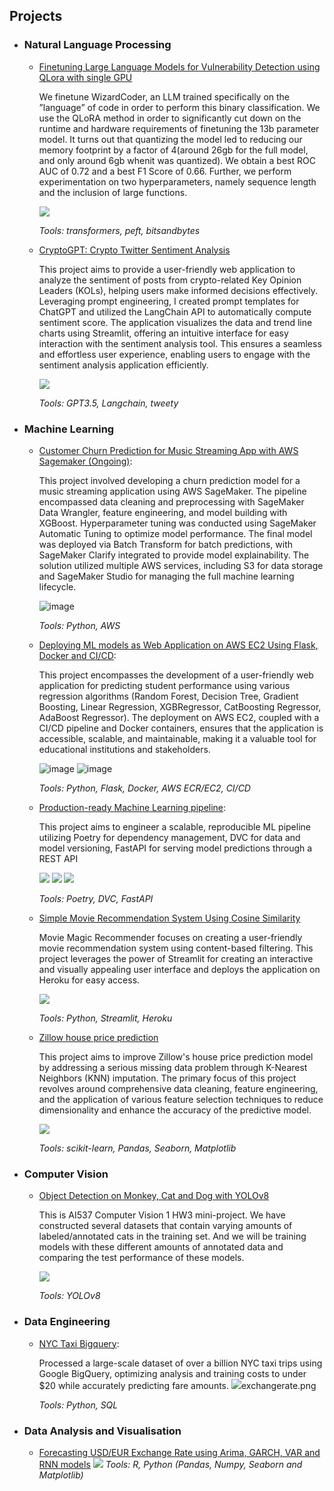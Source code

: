 
## Projects
- ### Natural Language Processing

  	- [Finetuning Large Language Models for Vulnerability Detection using QLora with single GPU](https://github.com/zhaoshijie1248/Finetuning-Large-Language-Models-for-Vulnerability-Detection)

   		We finetune WizardCoder, an LLM trained specifically on the ”language” of code in order to perform this binary classification. We use the QLoRA method in order to significantly cut down on the runtime and hardware requirements of finetuning the 13b parameter model. It turns out that quantizing the model led to reducing our memory footprint by a factor of 4(around 26gb for the full model, and only around 6gb whenit was quantized). We obtain a best ROC AUC of 0.72 and a best F1 Score of 0.66. Further, we perform experimentation on two hyperparameters, namely sequence length and the inclusion of large functions.

   		<img src="img/lora.png" > 
    
 		 _Tools: transformers, peft, bitsandbytes_

  	- [CryptoGPT: Crypto Twitter Sentiment Analysis](https://github.com/zhaoshijie1248/CryptoGPT-Crypto-Twitter-Sentiment-Analysis)

   		This project aims to provide a user-friendly web application to analyze the sentiment of posts from crypto-related Key Opinion Leaders (KOLs), helping users make informed decisions effectively. Leveraging prompt engineering, I created prompt templates for ChatGPT and utilized the LangChain API to automatically compute sentiment score. The application visualizes the data and trend line charts using Streamlit, offering an intuitive interface for easy interaction with the sentiment analysis tool. This ensures a seamless and effortless user experience, enabling users to engage with the sentiment analysis application efficiently.

   		<img src="img/crypto.png" > 
    
 		 _Tools: GPT3.5, Langchain, tweety_

- ### Machine Learning
  


    - [Customer Churn Prediction for Music Streaming App with AWS Sagemaker (Ongoing)]([https://github.com/zhaoshijie1248/E2E_mlproject_with_deployment](https://github.com/zhaoshijie1248/Customer-Churn-Model-for-Music-Streaming-App-using-AWS-Sagemaker)):

		This project involved developing a churn prediction model for a music streaming application using AWS SageMaker. The pipeline encompassed data cleaning and preprocessing with SageMaker Data Wrangler, feature engineering, and model building with XGBoost. Hyperparameter tuning was conducted using SageMaker Automatic Tuning to optimize model performance. The final model was deployed via Batch Transform for batch predictions, with SageMaker Clarify integrated to provide model explainability. The solution utilized multiple AWS services, including S3 for data storage and SageMaker Studio for managing the full machine learning lifecycle.

		<img src="img/music.png" alt="image" />
	

	 	_Tools: Python, AWS_
    
    - [Deploying ML models as Web Application on AWS EC2 Using Flask, Docker and CI/CD](https://github.com/zhaoshijie1248/E2E_mlproject_with_deployment):

		This project encompasses the development of a user-friendly web application for predicting student performance using various regression algorithms (Random Forest, Decision Tree, Gradient Boosting, Linear Regression, XGBRegressor, CatBoosting Regressor, AdaBoost Regressor). The deployment on AWS EC2, coupled with a CI/CD pipeline and Docker containers, ensures that the application is accessible, scalable, and maintainable, making it a valuable tool for educational institutions and stakeholders.

		<img src="img/student.png" alt="image" />
		<img src="img/image.png" alt="image" />

		 _Tools: Python, Flask, Docker, AWS ECR/EC2, CI/CD_

    - [Production-ready Machine Learning pipeline](https://github.com/zhaoshijie1248/ML_pipeline):

		This project aims to engineer a scalable, reproducible ML pipeline utilizing Poetry for dependency management, DVC for data and
 model versioning, FastAPI for serving model predictions through a REST API

		<img src="img/pipeline.png" >
                <img src="img/hyperparameter-tuning.png" >
                <img src="img/predictionresult.png" >
  
		 _Tools: Poetry, DVC, FastAPI_
  
      
    - [Simple Movie Recommendation System Using Cosine Similarity](https://github.com/zhaoshijie1248/Movie-Recommend)
    
		Movie Magic Recommender focuses on creating a user-friendly movie recommendation system using content-based filtering. This project leverages the power of Streamlit for creating an interactive and visually appealing user interface and deploys the application on Heroku for easy access.

		<img src="img/movie.png"> 

		_Tools: Python, Streamlit, Heroku_

    
	- [Zillow house price prediction](https://github.com/zhaoshijie1248/Capstone-zillow-prediction)

   		This project aims to improve Zillow's house price prediction model by addressing a serious missing data problem through K-Nearest Neighbors (KNN) imputation. The primary focus of this project revolves around comprehensive data cleaning, feature engineering, and the application of various feature selection techniques to reduce dimensionality and enhance the accuracy of the predictive model.

   		<img src="img/zillow_ml.png" > 
     
   		_Tools: scikit-learn, Pandas, Seaborn, Matplotlib_

	


- ### Computer Vision
   	- [Object Detection on Monkey, Cat and Dog with YOLOv8](https://github.com/zhaoshijie1248/Object-Detection-with-YOLOv8/tree/005d72183927dfd47930860f8b167039ff60be17)

   		This is AI537 Computer Vision 1 HW3 mini-project. We have constructed several datasets that contain varying amounts of labeled/annotated cats in the training set. And we will be training models with these different amounts of annotated data and comparing the test performance of these models. 

   		<img src="img/cat.png" > 
    
 		 _Tools: YOLOv8_
    
- ### Data Engineering
    - [NYC Taxi Bigquery](https://github.com/zhaoshijie1248/NYC-Taxi-Bigquery):
 
		Processed a large-scale dataset of over a billion NYC taxi trips using Google BigQuery, optimizing analysis and
 training costs to under $20 while accurately predicting fare amounts.
                <img src="img/nyctaxi.png" >exchangerate.png
      
		_Tools: Python, SQL_
    

- ### Data Analysis and Visualisation

    - [Forecasting USD/EUR Exchange Rate using Arima, GARCH, VAR and RNN models](https://github.com/zhaoshijie1248/Forecasting-USD-EUR-Exchange-Rate)
		<img src="img/exchangerate.png" >
	        _Tools: R, Python (Pandas, Numpy, Seaborn and Matplotlib)_

	
	


